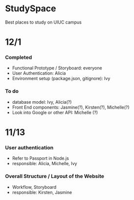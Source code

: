 # StudySpace
Best places to study on UIUC campus

# 12/1
### Completed
- Functional Prototype / Storyboard: everyone
- User Authentication: Alicia
- Environment setup (package.json, gitignore): Ivy

### To do
- database model: Ivy, Alicia(?)
- Front End components: Jasmine(?), Kirsten(?), Michelle(?)
- Look into Google or other API: Michelle (?)

# 11/13
### User authentication
- Refer to Passport in Node.js
- responsible: Alicia, Michelle, Ivy
### Overall Structure / Layout of the Website
- Workflow, Storyboard
- responsible: Kirsten, Jasmine

